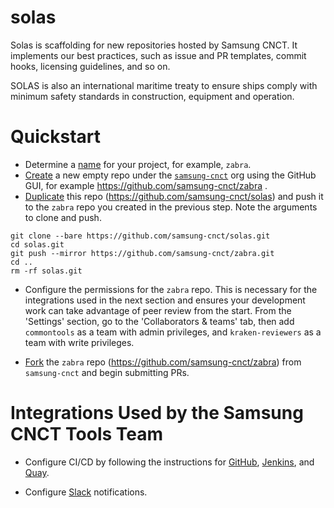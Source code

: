 # solas
Solas is scaffolding for new repositories hosted by Samsung CNCT. It implements our best practices, such as issue and PR templates, commit hooks, licensing guidelines, and so on.

SOLAS is also an international maritime treaty to ensure ships comply with minimum safety standards in construction, equipment and operation.

# Quickstart

- Determine a [name](http://phrontistery.info/nautical.html) for your project, for example, `zabra`.
- [Create](https://help.github.com/articles/creating-a-new-repository/) a new empty repo under the [`samsung-cnct`](https://github.com/samsung-cnct) org using the GitHub GUI, for example https://github.com/samsung-cnct/zabra .
- [Duplicate](https://help.github.com/articles/duplicating-a-repository/) this repo (https://github.com/samsung-cnct/solas) and push it to the `zabra` repo you created in the previous step. Note the arguments to clone and push.

```
git clone --bare https://github.com/samsung-cnct/solas.git
cd solas.git
git push --mirror https://github.com/samsung-cnct/zabra.git
cd ..
rm -rf solas.git
```

- Configure the permissions for the `zabra` repo. This is necessary for the integrations used in the next section and ensures your development work can take advantage of peer review from the start. From the 'Settings' section, go to the 'Collaborators & teams' tab, then add `commontools` as a team with admin privileges, and `kraken-reviewers` as a team with write privileges.

- [Fork](https://help.github.com/articles/fork-a-repo/) the `zabra` repo (https://github.com/samsung-cnct/zabra) from `samsung-cnct` and begin submitting PRs.

# Integrations Used by the Samsung CNCT Tools Team

- Configure CI/CD by following the instructions for [GitHub](https://github.com/samsung-cnct/solas/blob/master/docs/github.md), [Jenkins](https://github.com/samsung-cnct/solas/blob/master/docs/jenkins.md), and [Quay](https://github.com/samsung-cnct/solas/blob/master/docs/quay.md).

- Configure [Slack](https://github.com/samsung-cnct/solas/blob/master/docs/slack.md) notifications.
